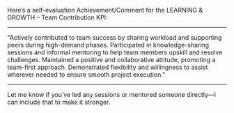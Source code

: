 Here’s a self-evaluation Achievement/Comment for the LEARNING & GROWTH – Team Contribution KPI:


---

"Actively contributed to team success by sharing workload and supporting peers during high-demand phases. Participated in knowledge-sharing sessions and informal mentoring to help team members upskill and resolve challenges. Maintained a positive and collaborative attitude, promoting a team-first approach. Demonstrated flexibility and willingness to assist wherever needed to ensure smooth project execution."


---

Let me know if you’ve led any sessions or mentored someone directly—I can include that to make it stronger.

